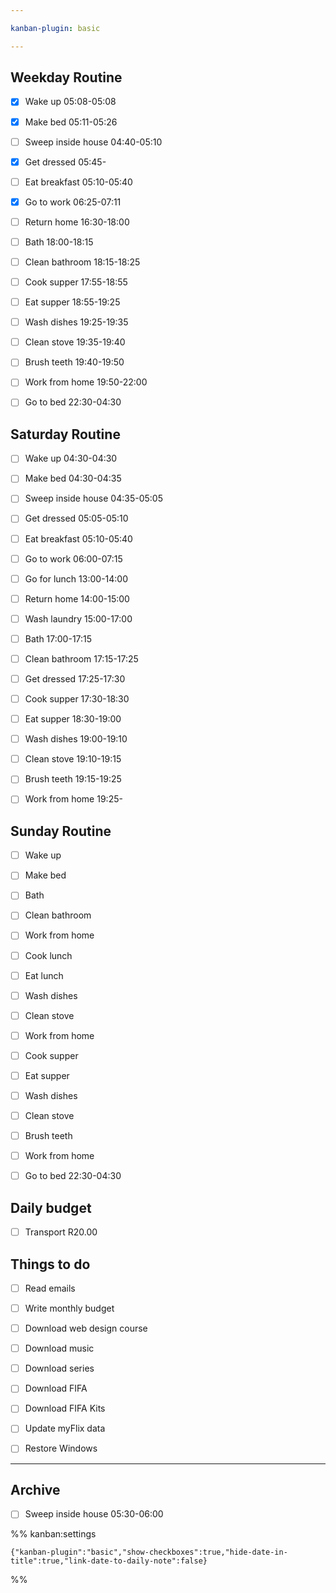 ```yaml
---

kanban-plugin: basic

---
```


## Weekday Routine

- [x] Wake up 05:08-05:08
- [x] Make bed 05:11-05:26
- [ ] Sweep inside house 04:40-05:10
- [x] Get dressed 05:45-
- [ ] Eat breakfast 05:10-05:40
- [x] Go to work 06:25-07:11
- [ ] Return home 16:30-18:00
- [ ] Bath 18:00-18:15
- [ ] Clean bathroom 18:15-18:25
- [ ] Cook supper 17:55-18:55
- [ ] Eat supper 18:55-19:25
- [ ] Wash dishes 19:25-19:35
- [ ] Clean stove 19:35-19:40
- [ ] Brush teeth 19:40-19:50
- [ ] Work from home 19:50-22:00
- [ ] Go to bed 22:30-04:30


## Saturday Routine

- [ ] Wake up 04:30-04:30
- [ ] Make bed 04:30-04:35
- [ ] Sweep inside house 04:35-05:05
- [ ] Get dressed 05:05-05:10
- [ ] Eat breakfast 05:10-05:40
- [ ] Go to work 06:00-07:15
- [ ] Go for lunch 13:00-14:00
- [ ] Return home 14:00-15:00
- [ ] Wash laundry 15:00-17:00
- [ ] Bath 17:00-17:15
- [ ] Clean bathroom 17:15-17:25
- [ ] Get dressed 17:25-17:30
- [ ] Cook supper 17:30-18:30
- [ ] Eat supper 18:30-19:00
- [ ] Wash dishes 19:00-19:10
- [ ] Clean stove 19:10-19:15
- [ ] Brush teeth 19:15-19:25
- [ ] Work from home 19:25-


## Sunday Routine

- [ ] Wake up
- [ ] Make bed
- [ ] Bath
- [ ] Clean bathroom
- [ ] Work from home
- [ ] Cook lunch
- [ ] Eat lunch
- [ ] Wash dishes
- [ ] Clean stove
- [ ] Work from home
- [ ] Cook supper
- [ ] Eat supper
- [ ] Wash dishes
- [ ] Clean stove
- [ ] Brush teeth
- [ ] Work from home
- [ ] Go to bed 22:30-04:30


## Daily budget

- [ ] Transport R20.00


## Things to do

- [ ] Read emails
- [ ] Write monthly budget
- [ ] Download web design course
- [ ] Download music
- [ ] Download series
- [ ] Download FIFA
- [ ] Download FIFA Kits
- [ ] Update myFlix data
- [ ] Restore Windows


***

## Archive

- [ ] Sweep inside house 05:30-06:00

%% kanban:settings
```
{"kanban-plugin":"basic","show-checkboxes":true,"hide-date-in-title":true,"link-date-to-daily-note":false}
```
%%